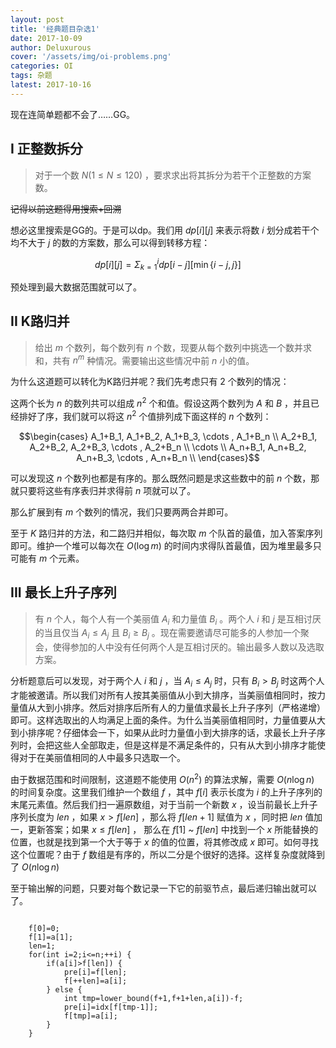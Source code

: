 ```yaml
---
layout: post
title: '经典题目杂选1'
date: 2017-10-09
author: Deluxurous
cover: '/assets/img/oi-problems.png'
categories: OI
tags: 杂题
latest: 2017-10-16
---
```


现在连简单题都不会了……GG。

## I 正整数拆分

> 对于一个数 $N (1 \leqslant N \leqslant 120)$ ，要求求出将其拆分为若干个正整数的方案数。

~~记得以前这题得用搜索+回溯~~

想必这里搜索是GG的。于是可以dp。我们用 $dp[i][j]$ 来表示将数 $i$ 划分成若干个均不大于 $j$ 的数的方案数，那么可以得到转移方程：

$$ dp[i][j]=\displaystyle\Sigma_{k=1}^{i}dp[i-j][\min\{i-j,j\}]$$ 

预处理到最大数据范围就可以了。

## II K路归并

> 给出 $m$ 个数列，每个数列有 $n$ 个数，现要从每个数列中挑选一个数并求和，共有 $n^m$ 种情况。需要输出这些情况中前 $n$ 小的值。

为什么这道题可以转化为K路归并呢？我们先考虑只有 $2$ 个数列的情况：

这两个长为 $n$ 的数列共可以组成 $n^2$ 个和值。假设这两个数列为 $A$ 和 $B$ ，并且已经排好了序，我们就可以将这 $n^2$ 个值排列成下面这样的 $n$ 个数列：

$$\begin{cases}
A_1+B_1, A_1+B_2, A_1+B_3, \cdots , A_1+B_n \\
A_2+B_1, A_2+B_2, A_2+B_3, \cdots , A_2+B_n \\
\cdots \\
A_n+B_1, A_n+B_2, A_n+B_3, \cdots , A_n+B_n \\
\end{cases}$$

可以发现这 $n$ 个数列也都是有序的。那么既然问题是求这些数中的前 $n$ 个数，那就只要将这些有序表归并求得前 $n$ 项就可以了。

那么扩展到有 $m$ 个数列的情况，我们只要两两合并即可。

至于 $K$ 路归并的方法，和二路归并相似，每次取 $m$ 个队首的最值，加入答案序列即可。维护一个堆可以每次在 $O(\log m)$ 的时间内求得队首最值，因为堆里最多只可能有 $m$ 个元素。

## III 最长上升子序列

> 有 $n$ 个人，每个人有一个美丽值 $A_i$ 和力量值 $B_i$ 。两个人 $i$ 和 $j$ 是互相讨厌的当且仅当 $A_i \leqslant A_j$ 且 $B_i \geqslant B_j$ 。现在需要邀请尽可能多的人参加一个聚会，使得参加的人中没有任何两个人是互相讨厌的。输出最多人数以及选取方案。

分析题意后可以发现，对于两个人 $i$ 和 $j$ ，当 $A_i \leqslant A_j$ 时，只有 $B_i > B_j$ 时这两个人才能被邀请。所以我们对所有人按其美丽值从小到大排序，当美丽值相同时，按力量值从大到小排序。然后对排序后所有人的力量值求最长上升子序列（严格递增）即可。这样选取出的人均满足上面的条件。为什么当美丽值相同时，力量值要从大到小排序呢？仔细体会一下，如果从此时力量值小到大排序的话，求最长上升子序列时，会把这些人全部取走，但是这样是不满足条件的，只有从大到小排序才能使得对于在美丽值相同的人中最多只选取一个。

由于数据范围和时间限制，这道题不能使用 $O(n^2)$ 的算法求解，需要 $O(n \log n)$ 的时间复杂度。这里我们维护一个数组 $f$ ，其中 $f[i]$ 表示长度为 $i$ 的上升子序列的末尾元素值。然后我们扫一遍原数组，对于当前一个新数 $x$ ，设当前最长上升子序列长度为 $len$ ，如果 $x > f[len]$ ，那么将 $f[len+1]$ 赋值为 $x$ ，同时把 $len$ 值加一，更新答案；如果 $x \leq f[len]$ ， 那么在 $f[1]$ ~ $f[len]$ 中找到一个 $x$ 所能替换的位置，也就是找到第一个大于等于 $x$ 的值的位置，将其修改成 $x$ 即可。如何寻找这个位置呢？由于 $f$ 数组是有序的，所以二分是个很好的选择。这样复杂度就降到了 $O(n \log n)$

至于输出解的问题，只要对每个数记录一下它的前驱节点，最后递归输出就可以了。

<pre class="line-numbers"><code class="language-cpp">
	f[0]=0;
	f[1]=a[1];
	len=1;
	for(int i=2;i<=n;++i) {
		if(a[i]>f[len]) {
			pre[i]=f[len];
			f[++len]=a[i];
		} else {
			int tmp=lower_bound(f+1,f+1+len,a[i])-f;
			pre[i]=idx[f[tmp-1]];
			f[tmp]=a[i];
		}
	}
</code></pre>